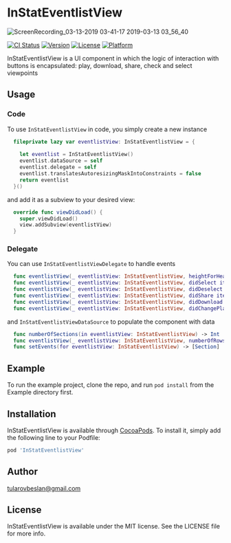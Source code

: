 # InStatEventlistView

![ScreenRecording_03-13-2019 03-41-17 2019-03-13 03_56_40](https://user-images.githubusercontent.com/4906243/54246000-2e656380-4544-11e9-8a23-32fe021a7a22.gif)

[![CI Status](https://img.shields.io/travis/tularovbeslan@gmail.com/InStatEventlistView.svg?style=flat)](https://travis-ci.org/tularovbeslan@gmail.com/InStatEventlistView)
[![Version](https://img.shields.io/cocoapods/v/InStatEventlistView.svg?style=flat)](https://cocoapods.org/pods/InStatEventlistView)
[![License](https://img.shields.io/cocoapods/l/InStatEventlistView.svg?style=flat)](https://cocoapods.org/pods/InStatEventlistView)
[![Platform](https://img.shields.io/cocoapods/p/InStatEventlistView.svg?style=flat)](https://cocoapods.org/pods/InStatEventlistView)

InStatEventlistView is a UI component in which the logic of interaction with buttons is encapsulated: play, download, share, check and select viewpoints

## Usage

### Code

To use `InStatEventlistView` in code, you simply create a new instance
```swift
  fileprivate lazy var eventlistView: InStatEventlistView = {
  
    let eventlist = InStatEventlistView()
    eventlist.dataSource = self
    eventlist.delegate = self
    eventlist.translatesAutoresizingMaskIntoConstraints = false
    return eventlist
  }()
```

and add it as a subview to your desired view:

```swift
  override func viewDidLoad() {
    super.viewDidLoad()
    view.addSubview(eventlistView)
  }
```
### Delegate
You can use `InStatEventlistViewDelegate` to handle events
```swift
  func eventlistView(_ eventlistView: InStatEventlistView, heightForHeaderInSection section: Int) -> CGFloat
  func eventlistView(_ eventlistView: InStatEventlistView, didSelect item: Row, at indexPath: IndexPath)
  func eventlistView(_ eventlistView: InStatEventlistView, didDeselect item: Row, at indexPath: IndexPath)
  func eventlistView(_ eventlistView: InStatEventlistView, didShare item: Row, at indexPath: IndexPath)
  func eventlistView(_ eventlistView: InStatEventlistView, didDownload item: Row, at indexPath: IndexPath)
  func eventlistView(_ eventlistView: InStatEventlistView, didChangePlaySelectionState state: Bool, forItem item: Row, at indexPath: IndexPath)
```
and `InStatEventlistViewDataSource` to populate the component with data
```swift
  func numberOfSections(in eventlistView: InStatEventlistView) -> Int
  func eventlistView(_ eventlistView: InStatEventlistView, numberOfRowsInSection section: Int) -> Int
  func setEvents(for eventlistView: InStatEventlistView) -> [Section]
```
## Example

To run the example project, clone the repo, and run `pod install` from the Example directory first.

## Installation

InStatEventlistView is available through [CocoaPods](https://cocoapods.org). To install
it, simply add the following line to your Podfile:

```ruby
pod 'InStatEventlistView'
```

## Author

tularovbeslan@gmail.com

## License

InStatEventlistView is available under the MIT license. See the LICENSE file for more info.
